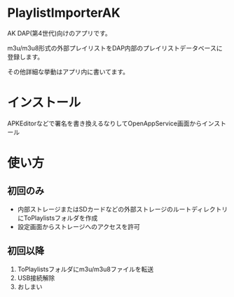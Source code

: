 # PlaylistImporterAK
AK DAP(第4世代)向けのアプリです。

m3u/m3u8形式の外部プレイリストをDAP内部のプレイリストデータベースに登録します。

その他詳細な挙動はアプリ内に書いてます。

# インストール
APKEditorなどで署名を書き換えるなりしてOpenAppService画面からインストール

# 使い方
## 初回のみ
- 内部ストレージまたはSDカードなどの外部ストレージのルートディレクトリにToPlaylistsフォルダを作成
- 設定画面からストレージへのアクセスを許可

## 初回以降
1. ToPlaylistsフォルダにm3u/m3u8ファイルを転送
2. USB接続解除
3. おしまい


